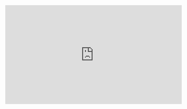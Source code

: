 <iframe width="560" height="315" src="https://www.youtube.com/embed/if6Ly9ik9pE" frameborder="0" allowfullscreen></iframe>
